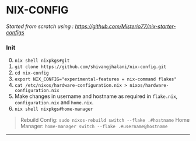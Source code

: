 # NIX-CONFIG

_Started from scratch using : https://github.com/Misterio77/nix-starter-configs_

### Init

0. `nix shell nixpkgs#git`
1. `git clone https://github.com/shivangjhalani/nix-config.git`
2. `cd nix-config`
3. `export NIX_CONFIG="experimental-features = nix-command flakes"`
4. `cat /etc/nixos/hardware-configuration.nix > nixos/hardware-configuration.nix`
5. Make changes in username and hostname as required in `flake.nix`, `configuration.nix` and `home.nix`.
6. `nix shell nixpkgs#home-manager`

> Rebuild Config: `sudo nixos-rebuild switch --flake .#hostname`
> Home Manager: `home-manager switch --flake .#username@hostname`

---
